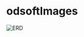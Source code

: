 # odsoftImages

![ERD](https://github.com/LucasRoesner503/odsoftImages/assets/114587977/f22c9ead-e655-49ee-b604-659d453a30ed)
